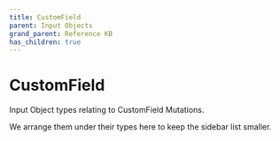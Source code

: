 ```yaml
---
title: CustomField
parent: Input Objects
grand_parent: Reference KB
has_children: true
---
```


# CustomField

Input Object types relating to CustomField Mutations.

We arrange them under their types here to keep the sidebar list smaller.

